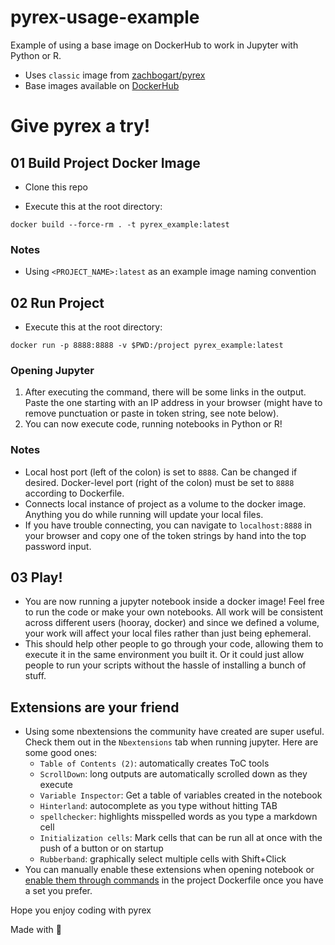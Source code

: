 # pyrex-usage-example
Example of using a base image on DockerHub to work in Jupyter with Python or R.
- Uses `classic` image from [zachbogart/pyrex](https://github.com/zachbogart/pyrex)
- Base images available on [DockerHub](https://hub.docker.com/r/zachbogart/pyrex)

# Give pyrex a try!

## 01 Build Project Docker Image
- Clone this repo

- Execute this at the root directory:
```
docker build --force-rm . -t pyrex_example:latest
```

### Notes
- Using `<PROJECT_NAME>:latest` as an example image naming convention

## 02 Run Project
- Execute this at the root directory:
```
docker run -p 8888:8888 -v $PWD:/project pyrex_example:latest
```
### Opening Jupyter
1. After executing the command, there will be some links in the output. Paste the one starting with an IP address in your browser (might have to remove punctuation or paste in token string, see note below).
2. You can now execute code, running notebooks in Python or R!

### Notes
- Local host port (left of the colon) is set to `8888`. Can be changed if desired. Docker-level port (right of the colon) must be set to `8888` according to Dockerfile.
- Connects local instance of project as a volume to the docker image. Anything you do while running will update your local files.
- If you have trouble connecting, you can navigate to `localhost:8888` in your browser and copy one of the token strings by hand into the top password input. 

## 03 Play!
- You are now running a jupyter notebook inside a docker image! Feel free to run the code or make your own notebooks. All work will be consistent across different users (hooray, docker) and since we defined a volume, your work will affect your local files rather than just being ephemeral. 
- This should help other people to go through your code, allowing them to execute it in the same environment you built it. Or it could just allow people to run your scripts without the hassle of installing a bunch of stuff.

## Extensions are your friend
- Using some nbextensions the community have created are super useful. Check them out in the `Nbextensions` tab when running jupyter. Here are some good ones:
    - `Table of Contents (2)`: automatically creates ToC tools
    - `ScrollDown`: long outputs are automatically scrolled down as they execute
    - `Variable Inspector`: Get a table of variables created in the notebook
    - `Hinterland`: autocomplete as you type without hitting TAB
    - `spellchecker`: highlights misspelled words as you type a markdown cell
    - `Initialization cells`: Mark cells that can be run all at once with the push of a button or on startup
    - `Rubberband`: graphically select multiple cells with Shift+Click
- You can manually enable these extensions when opening notebook or [enable them through commands](https://jupyter-contrib-nbextensions.readthedocs.io/en/latest/install.html#enabling-disabling-extensions) in the project Dockerfile once you have a set you prefer.

Hope you enjoy coding with pyrex

Made with 💖
